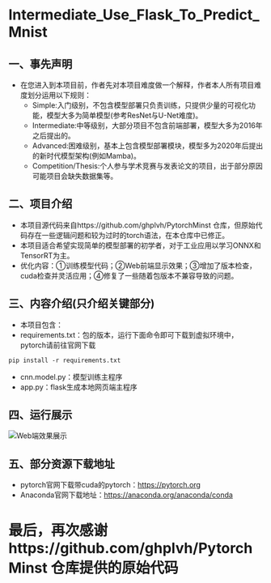 # Intermediate_Use_Flask_To_Predict_Mnist
## 一、事先声明
+ 在您进入到本项目前，作者先对本项目难度做一个解释，作者本人所有项目难度划分运用以下规则：
  + Simple:入门级别，不包含模型部署只负责训练，只提供少量的可视化功能，模型大多为简单模型(参考ResNet与U-Net难度)。
  + Intermediate:中等级别，大部分项目不包含前端部署，模型大多为2016年之后提出的。
  + Advanced:困难级别，基本上包含模型部署模块，模型多为2020年后提出的新时代模型架构(例如Mamba)。
  + Competition/Thesis:个人参与学术竞赛与发表论文的项目，出于部分原因可能项目会缺失数据集等。

## 二、项目介绍
+ 本项目源代码来自https://github.com/ghplvh/PytorchMinst 仓库，但原始代码存在一些逻辑问题和较为过时的torch语法，在本仓库中已修正。
+ 本项目适合希望实现简单的模型部署的初学者，对于工业应用以学习ONNX和TensorRT为主。
+ 优化内容：①训练模型代码；②Web前端显示效果；③增加了版本检查，cuda检查并灵活应用；④修复了一些随着包版本不兼容导致的问题。

## 三、内容介绍(只介绍关键部分)
+ 本项目包含：
+ requirements.txt：包的版本，运行下面命令即可下载到虚拟环境中，pytorch请前往官网下载
 ```txt
pip install -r requirements.txt
```
+ cnn.model.py：模型训练主程序
+ app.py：flask生成本地网页端主程序

## 四、运行展示
![Web端效果展示](https://github.com/zlyd-CV/Photos_Are_Used_To_Others_Repository/blob/610062f16c08e609ab9b47da1dc872768e3bf002/Intermediate_Use_Flask_To_Predict_Mnist/%E8%BF%90%E8%A1%8C%E7%A4%BA%E6%84%8F%E5%9B%BE.png)

## 五、部分资源下载地址
+ pytorch官网下载带cuda的pytorch：https://pytorch.org
+ Anaconda官网下载地址：https://anaconda.org/anaconda/conda
# 最后，再次感谢https://github.com/ghplvh/PytorchMinst 仓库提供的原始代码
